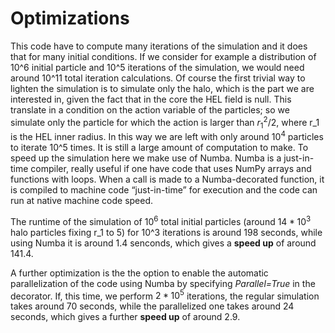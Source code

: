 # Optimizations
This code have to compute many iterations of the simulation and it does that for many initial conditions. If we consider for example a distribution of 10^6 initial particle and 10^5 iterations of the simulation, we would need around 10^11 total iteration calculations. Of course the first trivial way to lighten the simulation is to simulate only the halo, which is the part we are interested in, given the fact that in the core the HEL field is null. This translate in a condition on the action variable of the particles; so we simulate only the particle for which the action is larger than $r_1^2/2$, where r_1 is the HEL inner radius.
In this way we are left with only around $10^4$ particles to iterate 10^5 times. It is still a large amount of computation to make.
To speed up the simulation here we make use of Numba. Numba is a just-in-time compiler, really useful if one have code that uses NumPy arrays and functions with loops. When a call is made to a Numba-decorated function, it is compiled to machine code “just-in-time” for execution and the code can run at native machine code speed. 

The runtime of the simulation of $10^6$ total initial particles (around $14*10^3$ halo particles fixing r_1 to 5) for 10^3 iterations is around 198 seconds, while using Numba it is around 1.4 senconds, which gives a **speed up** of around 141.4.

A further optimization is the the option to enable the automatic parallelization of the code using Numba by specifying *Parallel=True* in the decorator. If, this time, we perform $2*10^5$ iterations, the regular simulation takes around 70 seconds, while the parallelized one takes around 24 seconds, which gives a further **speed up** of around 2.9.


